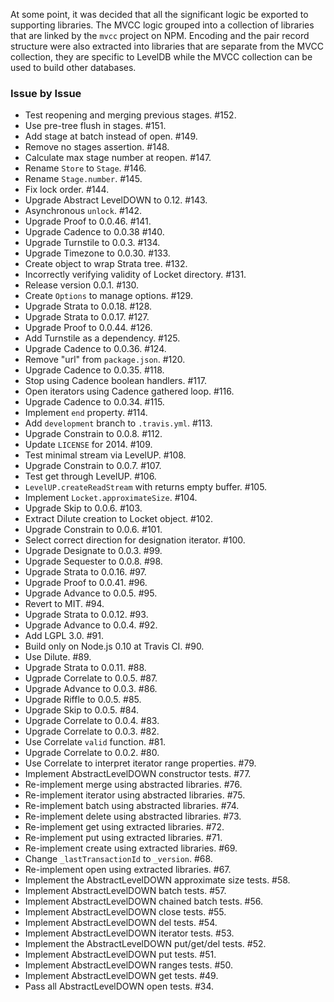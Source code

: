 At some point, it was decided that all the significant logic be exported to
supporting libraries. The MVCC logic grouped into a collection of libraries that
are linked by the `mvcc` project on NPM. Encoding and the pair record structure
were also extracted into libraries that are separate from the MVCC collection,
they are specific to LevelDB while the MVCC collection can be used to build
other databases.

### Issue by Issue

 * Test reopening and merging previous stages. #152.
 * Use pre-tree flush in stages. #151.
 * Add stage at batch instead of open. #149.
 * Remove no stages assertion. #148.
 * Calculate max stage number at reopen. #147.
 * Rename `Store` to `Stage`. #146.
 * Rename `Stage.number`. #145.
 * Fix lock order. #144.
 * Upgrade Abstract LevelDOWN to 0.12. #143.
 * Asynchronous `unlock`. #142.
 * Upgrade Proof to 0.0.46. #141.
 * Upgrade Cadence to 0.0.38 #140.
 * Upgrade Turnstile to 0.0.3. #134.
 * Upgrade Timezone to 0.0.30. #133.
 * Create object to wrap Strata tree. #132.
 * Incorrectly verifying validity of Locket directory. #131.
 * Release version 0.0.1. #130.
 * Create `Options` to manage options. #129.
 * Upgrade Strata to 0.0.18. #128.
 * Upgrade Strata to 0.0.17. #127.
 * Upgrade Proof to 0.0.44. #126.
 * Add Turnstile as a dependency. #125.
 * Upgrade Cadence to 0.0.36. #124.
 * Remove "url" from `package.json`. #120.
 * Upgrade Cadence to 0.0.35. #118.
 * Stop using Cadence boolean handlers. #117.
 * Open iterators using Cadence gathered loop. #116.
 * Upgrade Cadence to 0.0.34. #115.
 * Implement `end` property. #114.
 * Add `development` branch to `.travis.yml`. #113.
 * Upgrade Constrain to 0.0.8. #112.
 * Update `LICENSE` for 2014. #109.
 * Test minimal stream via LevelUP. #108.
 * Upgrade Constrain to 0.0.7. #107.
 * Test get through LevelUP. #106.
 * `LevelUP.createReadStream` with returns empty buffer. #105.
 * Implement `Locket.approximateSize`. #104.
 * Upgrade Skip to 0.0.6. #103.
 * Extract Dilute creation to Locket object. #102.
 * Upgrade Constrain to 0.0.6. #101.
 * Select correct direction for designation iterator. #100.
 * Upgrade Designate to 0.0.3. #99.
 * Upgrade Sequester to 0.0.8. #98.
 * Upgrade Strata to 0.0.16. #97.
 * Upgrade Proof to 0.0.41. #96.
 * Upgrade Advance to 0.0.5. #95.
 * Revert to MIT. #94.
 * Upgrade Strata to 0.0.12. #93.
 * Upgrade Advance to 0.0.4. #92.
 * Add LGPL 3.0. #91.
 * Build only on Node.js 0.10 at Travis CI. #90.
 * Use Dilute. #89.
 * Upgrade Strata to 0.0.11. #88.
 * Ugprade Correlate to 0.0.5. #87.
 * Upgrade Advance to 0.0.3. #86.
 * Upgrade Riffle to 0.0.5. #85.
 * Upgrade Skip to 0.0.5. #84.
 * Upgrade Correlate to 0.0.4. #83.
 * Upgrade Correlate to 0.0.3. #82.
 * Use Correlate `valid` function. #81.
 * Upgrade Correlate to 0.0.2. #80.
 * Use Correlate to interpret iterator range properties. #79.
 * Implement AbstractLevelDOWN constructor tests. #77.
 * Re-implement merge using abstracted libraries. #76.
 * Re-implement iterator using abstracted libraries. #75.
 * Re-implement batch using abstracted libraries. #74.
 * Re-implement delete using abstracted libraries. #73.
 * Re-implement get using extracted libraries. #72.
 * Re-implement put using extracted libraries. #71.
 * Re-implement create using extracted libraries. #69.
 * Change `_lastTransactionId` to `_version`. #68.
 * Re-implement open using extracted libraries. #67.
 * Implement the AbstractLevelDOWN approximate size tests. #58.
 * Implement AbstractLevelDOWN batch tests. #57.
 * Implement AbstractLevelDOWN chained batch tests. #56.
 * Implement AbstractLevelDOWN close tests. #55.
 * Implement AbstractLevelDOWN del tests. #54.
 * Implement AbstractLevelDOWN iterator tests. #53.
 * Implement the AbstractLevelDOWN put/get/del tests. #52.
 * Implement AbstractLevelDOWN put tests. #51.
 * Implement AbstractLevelDOWN ranges tests. #50.
 * Implement AbstractLevelDOWN get tests. #49.
 * Pass all AbstractLevelDOWN open tests. #34.

